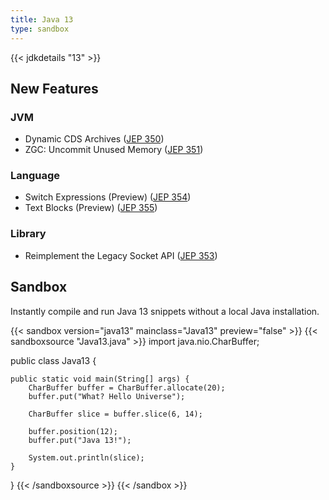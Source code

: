 ```yaml
---
title: Java 13
type: sandbox
---
```


{{< jdkdetails "13" >}}

## New Features

### JVM

* Dynamic CDS Archives ([JEP 350](http://openjdk.java.net/jeps/350))
* ZGC: Uncommit Unused Memory ([JEP 351](http://openjdk.java.net/jeps/351))

### Language

* Switch Expressions (Preview) ([JEP 354](http://openjdk.java.net/jeps/354))
* Text Blocks (Preview) ([JEP 355](http://openjdk.java.net/jeps/355))

### Library

* Reimplement the Legacy Socket API ([JEP 353](http://openjdk.java.net/jeps/353))


## Sandbox

Instantly compile and run Java 13 snippets without a local Java installation.

{{< sandbox version="java13" mainclass="Java13" preview="false" >}}
{{< sandboxsource "Java13.java" >}}
import java.nio.CharBuffer;

public class Java13 {
    
    public static void main(String[] args) {
        CharBuffer buffer = CharBuffer.allocate(20);
        buffer.put("What? Hello Universe");

        CharBuffer slice = buffer.slice(6, 14);

        buffer.position(12);
        buffer.put("Java 13!");

        System.out.println(slice);
    }

}
{{< /sandboxsource >}}
{{< /sandbox >}}

